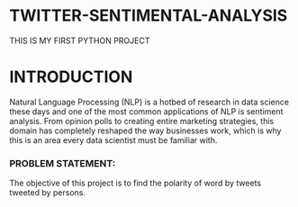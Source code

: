 # TWITTER-SENTIMENTAL-ANALYSIS
THIS IS MY FIRST PYTHON PROJECT

# INTRODUCTION

Natural Language Processing (NLP) is a hotbed of research in data science these days and one of the most common applications of NLP is sentiment analysis. From opinion polls to creating entire marketing strategies, this domain has completely reshaped the way businesses work, which is why this is an area every data scientist must be familiar with.

### PROBLEM STATEMENT:

The objective of this project is to find the polarity of word by tweets tweeted by persons.

